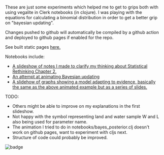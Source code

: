 These are just some experiments which helped me to get to grips both with using vegalite in Clerk notebooks (in clojure).
I was playing with the equations for calculating a binomial distribution in order to get a better grip on "bayesian updating".

Changes pushed to github will automatically be compiled by a github action and deployed to github pages if enabled for the repo.

See built static pages [here.](https://jointprob.github.io/jointprob-clerk/)

Notebooks include:

* [A slideshow of notes I made to clarify my thinking about Statistical Rethinking Chapter 2.](https://jointprob.github.io/jointprob-clerk/notebooks/notes_further_to_stat_rethink.html)
* [An attempt at animating Bayesian updating](https://jointprob.github.io/jointprob-clerk/notebooks/bayes_posterior_static.html)
* [A slidehow of graphs showing a model adapting to evidence, basically the same as the above animated example but as a series of slides.](https://jointprob.github.io/jointprob-clerk/notebooks/bayes_posterior.html)

TODO:
* Others might be able to improve on my explanations in the first slideshow.
* Not happy with the symbol representing land and water sample W and L also being used for parameter name.
* The animation I tried to do in notebooks/bayes_posterior.clj doesn't work on github pages, want to experiment with cljs next.
* Structure of code could probably be improved.


![badge](https://img.shields.io/static/v1?label=Run%20with&message=Clerk&color=rgb(50,175,209)&logo=plex&logoColor=rgb(50,175,209))